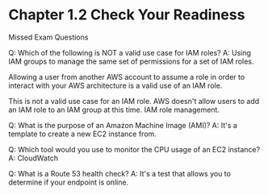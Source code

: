 # Chapter 1.2 Check Your Readiness

Missed Exam Questions

Q: Which of the following is NOT a valid use case for IAM roles?
A: Using IAM groups to manage the same set of permissions for a set of IAM roles.

Allowing a user from another AWS account to assume a role in order to interact with your AWS architecture is a valid use of an IAM role.

This is not a valid use case for an IAM role. AWS doesn't allow users to add an IAM role to an IAM group at this time. IAM role management.

Q: What is the purpose of an Amazon Machine Image (AMI)?
A: It's a template to create a new EC2 instance from.

Q: Which tool would you use to monitor the CPU usage of an EC2 instance?
A: CloudWatch

Q: What is a Route 53 health check?
A: It's a test that allows you to determine if your endpoint is online.
